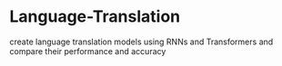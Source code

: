 # Language-Translation
create language translation models using RNNs and Transformers and compare their performance and accuracy

